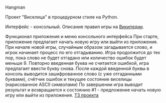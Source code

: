Hangman

Проект "Виселица" в процедурном стиле на Python.

Интерфейс - консольный. Описание правил игры на [Википедии](https://ru.wikipedia.org/wiki/%D0%92%D0%B8%D1%81%D0%B5%D0%BB%D0%B8%D1%86%D0%B0_(%D0%B8%D0%B3%D1%80%D0%B0)).

Функционал приложения и меню консольного интерфейса
При старте, приложение предлагает начать новую игру или выйти из приложения.
При начале новой игры, случайным образом загадывается слово, и игрок начинает процесс по его отгадыванию.
Игра продолжится до тех пор, пока слово не будет отгадано или количество ошибок будет меньше 9.
Повторно введенная буква не считается ошибкой, игра предлагает ввести букву снова.
После каждой введенной буквы в консоль выводится зашифрованное слово (с уже отгаданными буквами), счётчик ошибок и текущее состояние виселицы (нарисованное ASCII символами)
По завершении игра выводит результат и возвращается к состоянию #1 - предложение начать новую игру или выйти из приложения.
[ТЗ проекта](https://github.com/zhukovsd/java-backend-learning-course/tree/main/Projects/Hangman)
